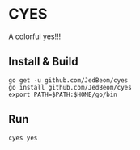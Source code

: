 # CYES

A colorful yes!!!

## Install & Build

```shell
go get -u github.com/JedBeom/cyes
go install github.com/JedBeom/cyes
export PATH=$PATH:$HOME/go/bin
```

## Run

```shell
cyes yes
```

